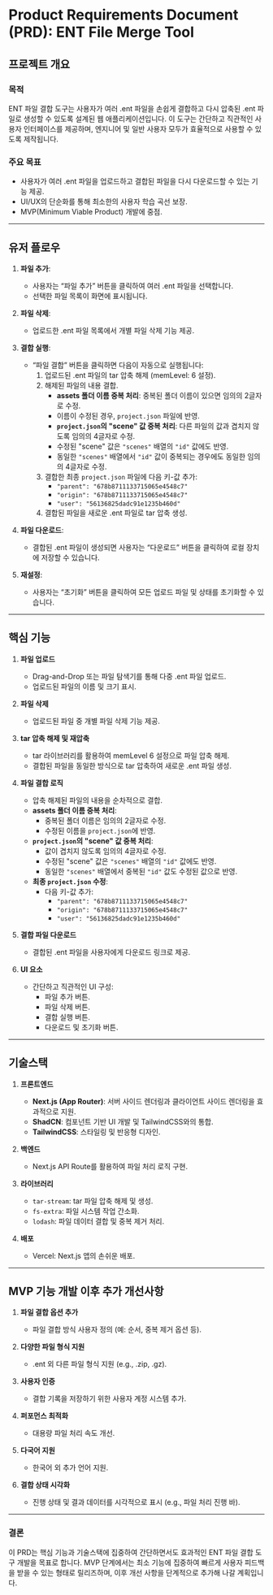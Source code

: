 # Product Requirements Document (PRD): ENT File Merge Tool

## 프로젝트 개요

### 목적

ENT 파일 결합 도구는 사용자가 여러 .ent 파일을 손쉽게 결합하고 다시 압축된 .ent 파일로 생성할 수 있도록 설계된 웹 애플리케이션입니다. 이 도구는 간단하고 직관적인 사용자 인터페이스를 제공하며, 엔지니어 및 일반 사용자 모두가 효율적으로 사용할 수 있도록 제작됩니다.

### 주요 목표

- 사용자가 여러 .ent 파일을 업로드하고 결합된 파일을 다시 다운로드할 수 있는 기능 제공.
- UI/UX의 단순화를 통해 최소한의 사용자 학습 곡선 보장.
- MVP(Minimum Viable Product) 개발에 중점.

---

## 유저 플로우

1. **파일 추가**:

   - 사용자는 “파일 추가” 버튼을 클릭하여 여러 .ent 파일을 선택합니다.
   - 선택한 파일 목록이 화면에 표시됩니다.

2. **파일 삭제**:

   - 업로드한 .ent 파일 목록에서 개별 파일 삭제 기능 제공.

3. **결합 실행**:

   - “파일 결합” 버튼을 클릭하면 다음이 자동으로 실행됩니다:
     1. 업로드된 .ent 파일의 tar 압축 해제 (memLevel: 6 설정).
     2. 해제된 파일의 내용 결합.
        - **assets 폴더 이름 중복 처리**: 중복된 폴더 이름이 있으면 임의의 2글자로 수정.
        - 이름이 수정된 경우, `project.json` 파일에 반영.
        - **`project.json`의 "scene" 값 중복 처리**: 다른 파일의 값과 겹치지 않도록 임의의 4글자로 수정.
        - 수정된 "scene" 값은 `"scenes"` 배열의 `"id"` 값에도 반영.
        - 동일한 `"scenes"` 배열에서 `"id"` 값이 중복되는 경우에도 동일한 임의의 4글자로 수정.
     3. 결합한 최종 `project.json` 파일에 다음 키-값 추가:
        - `"parent": "678b8711133715065e4548c7"`
        - `"origin": "678b8711133715065e4548c7"`
        - `"user": "56136825dadc91e1235b460d"`
     4. 결합된 파일을 새로운 .ent 파일로 tar 압축 생성.

4. **파일 다운로드**:

   - 결합된 .ent 파일이 생성되면 사용자는 “다운로드” 버튼을 클릭하여 로컬 장치에 저장할 수 있습니다.

5. **재설정**:

   - 사용자는 “초기화” 버튼을 클릭하여 모든 업로드 파일 및 상태를 초기화할 수 있습니다.

---

## 핵심 기능

1. **파일 업로드**

   - Drag-and-Drop 또는 파일 탐색기를 통해 다중 .ent 파일 업로드.
   - 업로드된 파일의 이름 및 크기 표시.

2. **파일 삭제**

   - 업로드된 파일 중 개별 파일 삭제 기능 제공.

3. **tar 압축 해제 및 재압축**

   - tar 라이브러리를 활용하여 memLevel 6 설정으로 파일 압축 해제.
   - 결합된 파일을 동일한 방식으로 tar 압축하여 새로운 .ent 파일 생성.

4. **파일 결합 로직**

   - 압축 해제된 파일의 내용을 순차적으로 결합.
   - **assets 폴더 이름 중복 처리**:
     - 중복된 폴더 이름은 임의의 2글자로 수정.
     - 수정된 이름을 `project.json`에 반영.
   - **`project.json`의 "scene" 값 중복 처리**:
     - 값이 겹치지 않도록 임의의 4글자로 수정.
     - 수정된 "scene" 값은 `"scenes"` 배열의 `"id"` 값에도 반영.
     - 동일한 `"scenes"` 배열에서 중복된 `"id"` 값도 수정된 값으로 반영.
   - **최종 `project.json` 수정**:
     - 다음 키-값 추가:
       - `"parent": "678b8711133715065e4548c7"`
       - `"origin": "678b8711133715065e4548c7"`
       - `"user": "56136825dadc91e1235b460d"`

5. **결합 파일 다운로드**

   - 결합된 .ent 파일을 사용자에게 다운로드 링크로 제공.

6. **UI 요소**

   - 간단하고 직관적인 UI 구성:
     - 파일 추가 버튼.
     - 파일 삭제 버튼.
     - 결합 실행 버튼.
     - 다운로드 및 초기화 버튼.

---

## 기술스택

1. **프론트엔드**

   - **Next.js (App Router)**: 서버 사이드 렌더링과 클라이언트 사이드 렌더링을 효과적으로 지원.
   - **ShadCN**: 컴포넌트 기반 UI 개발 및 TailwindCSS와의 통합.
   - **TailwindCSS**: 스타일링 및 반응형 디자인.

2. **백엔드**

   - Next.js API Route를 활용하여 파일 처리 로직 구현.

3. **라이브러리**

   - `tar-stream`: tar 파일 압축 해제 및 생성.
   - `fs-extra`: 파일 시스템 작업 간소화.
   - `lodash`: 파일 데이터 결합 및 중복 제거 처리.

4. **배포**

   - Vercel: Next.js 앱의 손쉬운 배포.

---

## MVP 기능 개발 이후 추가 개선사항

1. **파일 결합 옵션 추가**

   - 파일 결합 방식 사용자 정의 (예: 순서, 중복 제거 옵션 등).

2. **다양한 파일 형식 지원**

   - .ent 외 다른 파일 형식 지원 (e.g., .zip, .gz).

3. **사용자 인증**

   - 결합 기록을 저장하기 위한 사용자 계정 시스템 추가.

4. **퍼포먼스 최적화**

   - 대용량 파일 처리 속도 개선.

5. **다국어 지원**

   - 한국어 외 추가 언어 지원.

6. **결합 상태 시각화**

   - 진행 상태 및 결과 데이터를 시각적으로 표시 (e.g., 파일 처리 진행 바).

---

### 결론

이 PRD는 핵심 기능과 기술스택에 집중하여 간단하면서도 효과적인 ENT 파일 결합 도구 개발을 목표로 합니다. MVP 단계에서는 최소 기능에 집중하여 빠르게 사용자 피드백을 받을 수 있는 형태로 릴리즈하며, 이후 개선 사항을 단계적으로 추가해 나갈 계획입니다.

